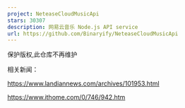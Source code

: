 ```yaml
---
project: NeteaseCloudMusicApi
stars: 30307
description: 网易云音乐 Node.js API service
url: https://github.com/Binaryify/NeteaseCloudMusicApi
---
```


保护版权,此仓库不再维护

相关新闻：

https://www.landiannews.com/archives/101953.html

https://www.ithome.com/0/746/942.htm
